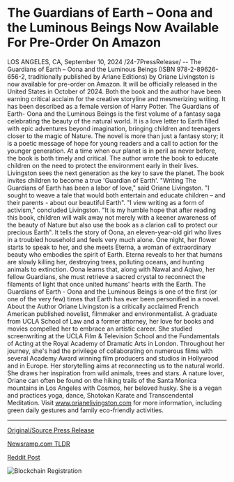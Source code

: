 # The Guardians of Earth – Oona and the Luminous Beings Now Available For Pre-Order On Amazon

LOS ANGELES, CA, September 10, 2024 /24-7PressRelease/ -- The Guardians of Earth – Oona and the Luminous Beings (ISBN 978-2-89626-656-2, traditionally published by Ariane Editions) by Oriane Livingston is now available for pre-order on Amazon. It will be officially released in the United States in October of 2024. Both the book and the author have been earning critical acclaim for the creative storyline and mesmerizing writing. It has been described as a female version of Harry Potter.  The Guardians of Earth- Oona and the Luminous Beings is the first volume of a fantasy saga celebrating the beauty of the natural world. It is a love letter to Earth filled with epic adventures beyond imagination, bringing children and teenagers closer to the magic of Nature. The novel is more than just a fantasy story; it is a poetic message of hope for young readers and a call to action for the younger generation. At a time when our planet is in peril as never before, the book is both timely and critical. The author wrote the book to educate children on the need to protect the environment early in their lives. Livingston sees the next generation as the key to save the planet. The book invites children to become a true 'Guardian of Earth'.   "Writing The Guardians of Earth has been a labor of love," said Oriane Livingston. "I sought to weave a tale that would both entertain and educate children – and their parents - about our beautiful Earth".   "I view writing as a form of activism," concluded Livingston. "It is my humble hope that after reading this book, children will walk away not merely with a keener awareness of the beauty of Nature but also use the book as a clarion call to protect our precious Earth".  It tells the story of Oona, an eleven-year-old girl who lives in a troubled household and feels very much alone. One night, her flower starts to speak to her, and she meets Eterna, a woman of extraordinary beauty who embodies the spirit of Earth. Eterna reveals to her that humans are slowly killing her, destroying trees, polluting oceans, and hunting animals to extinction. Oona learns that, along with Nawal and Aqiwo, her fellow Guardians, she must retrieve a sacred crystal to reconnect the filaments of light that once united humans' hearts with the Earth.  The Guardians of Earth - Oona and the Luminous Beings is one of the first (or one of the very few) times that Earth has ever been personified in a novel.  About the Author  Oriane Livingston is a critically acclaimed French American published novelist, filmmaker and environmentalist.   A graduate from UCLA School of Law and a former attorney, her love for books and movies compelled her to embrace an artistic career. She studied screenwriting at the UCLA Film & Television School and the Fundamentals of Acting at the Royal Academy of Dramatic Arts in London.   Throughout her journey, she's had the privilege of collaborating on numerous films with several Academy Award winning film producers and studios in Hollywood and in Europe.  Her storytelling aims at reconnecting us to the natural world. She draws her inspiration from wild animals, trees and stars.   A nature lover, Oriane can often be found on the hiking trails of the Santa Monica mountains in Los Angeles with Cosmos, her beloved husky. She is a vegan and practices yoga, dance, Shotokan Karate and Transcendental Meditation.  Visit www.orianelivingston.com for more information, including green daily gestures and family eco-friendly activities. 

---

[Original/Source Press Release](https://www.24-7pressrelease.com/press-release/514127/the-guardians-of-earth-oona-and-the-luminous-beings-now-available-for-pre-order-on-amazon)
                    

[Newsramp.com TLDR](None) 



[Reddit Post](https://www.reddit.com/r/Lifestyle_Culture/comments/1fdc09m/new_fantasy_novel_celebrates_the_beauty_of_nature/) 



![Blockchain Registration](https://cdn.newsramp.app/24-7PressRelease/qrcode/249/10/yogae75e.webp)